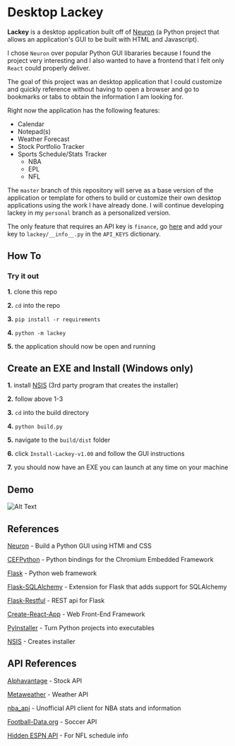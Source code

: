 # Desktop Lackey

**Lackey** is a desktop application built off of [Neuron](https://github.com/Andrew-Shay/Neuron) (a Python project that allows an application's GUI to be built with HTML and Javascript). 

I chose ```Neuron``` over popular Python GUI libararies because I found the project very interesting and I also wanted to have a frontend that I felt only ```React``` could  properly deliver.

The goal of this project was an desktop application that I could customize and quickly reference without having to open a browser and go to bookmarks or tabs to obtain the information I am looking for.

Right now the application has the following features:
  - Calendar 
  - Notepad(s)
  - Weather Forecast
  - Stock Portfolio Tracker
  - Sports Schedule/Stats Tracker
    - NBA
    - EPL
    - NFL

The ```master``` branch of this repository will serve as a base version of the application or template for others to build or customize their own desktop applications using the work I have already done. I will continue developing lackey in my ```personal``` branch as a personalized version.

The only feature that requires an API key is ```finance```, go [here](https://www.alphavantage.co/support/#api-key) and add your key to ```lackey/__info__.py``` in the ```API_KEYS``` dictionary.

## How To

### Try it out

 **1.** clone this repo
 
 **2.** ```cd``` into the repo
 
 **3.** ```pip install -r requirements```
 
 **4.** ```python -m lackey```
 
 **5.** the application should now be open and running
 
## Create an EXE and Install (Windows only)

**1.** install [NSIS](http://nsis.sourceforge.net/Download) (3rd party program that creates the installer)

**2.** follow above 1-3

**3.** ```cd``` into the build directory

**4.** ```python build.py```

**5.** navigate to the ```build/dist``` folder

**6.**  click ```Install-Lackey-v1.00``` and follow the GUI instructions

**7.** you should now have an EXE you can launch at any time on your machine

## Demo

![Alt Text](demo.gif)


## References

[Neuron](https://github.com/Andrew-Shay/Neuron) - Build a Python GUI using HTMl and  CSS

[CEFPython](https://github.com/cztomczak/cefpython) - Python bindings for the Chromium Embedded Framework  

[Flask](http://flask.pocoo.org/) - Python web framework  

[Flask-SQLAlchemy](https://github.com/pallets/flask-sqlalchemy) - Extension for Flask that adds support for SQLAlchemy

[Flask-Restful](https://github.com/flask-restful/flask-restful) - REST api for Flask

[Create-React-App](https://github.com/facebook/create-react-app) - Web Front-End Framework  

[PyInstaller](http://www.pyinstaller.org/) - Turn Python projects into executables  

[NSIS](http://nsis.sourceforge.net/Main%5FPage) - Creates installer  

## API References

[Alphavantage](https://www.alphavantage.co/documentation/) - Stock API

[Metaweather](https://www.metaweather.com/api/) - Weather API

[nba_api](https://github.com/swar/nba_api)  - Unofficial API client for NBA stats and information

[Football-Data.org](https://www.football-data.org/documentation/quickstart) - Soccer API

[Hidden ESPN API](https://gist.github.com/akeaswaran/b48b02f1c94f873c6655e7129910fc3b) - For NFL schedule info

